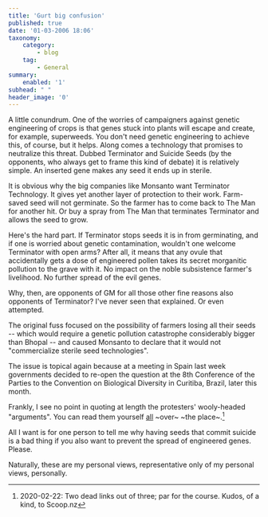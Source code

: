 ```yaml
---
title: 'Gurt big confusion'
published: true
date: '01-03-2006 18:06'
taxonomy:
    category:
        - blog
    tag:
        - General
summary:
    enabled: '1'
subhead: " "
header_image: '0'
--- 
```


A little conundrum. One of the worries of campaigners against genetic engineering of crops is that genes stuck into plants will escape and create, for example, superweeds. You don't need genetic engineering to achieve this, of course, but it helps. Along comes a technology that promises to neutralize this threat. Dubbed Terminator and Suicide Seeds (by the opponents, who always get to frame this kind of debate) it is relatively simple. An inserted gene makes any seed it ends up in sterile.

It is obvious why the big companies like Monsanto want Terminator Technology. It gives yet another layer of protection to their work. Farm-saved seed will not germinate. So the farmer has to come back to The Man for another hit. Or buy a spray from The Man that terminates Terminator and allows the seed to grow.

Here's the hard part. If Terminator stops seeds it is in from germinating, and if one is worried about genetic contamination, wouldn't one welcome Terminator with open arms? After all, it means that any ovule that accidentally gets a dose of engineered pollen takes its secret morganitic pollution to the grave with it. No impact on the noble subsistence farmer's livelihood. No further spread of the evil genes.

Why, then, are opponents of GM for all those other fine reasons also opponents of Terminator? I've never seen that explained. Or even attempted.

The original fuss focused on the possibility of farmers losing all their seeds -- which would require a genetic pollution catastrophe considerably bigger than Bhopal -- and caused Monsanto to declare that it would not "commercialize sterile seed technologies".

The issue is topical again because at a meeting in Spain last week governments decided to re-open the question at the 8th Conference of the Parties to the Convention on Biological Diversity in Curitiba, Brazil, later this month.

Frankly, I see no point in quoting at length the protesters' wooly-headed "arguments". You can read them yourself [all](http://www.scoop.co.nz/stories/PO0602/S00173.htm) ~over~ ~the place~.[^1]

All I want is for one person to tell me why having seeds that commit suicide is a bad thing if you also want to prevent the spread of engineered genes. Please.


Naturally, these are my personal views, representative only of my personal views, personally.

[^1]: 2020-02-22: Two dead links out of three; par for the course. Kudos, of a kind, to Scoop.nz